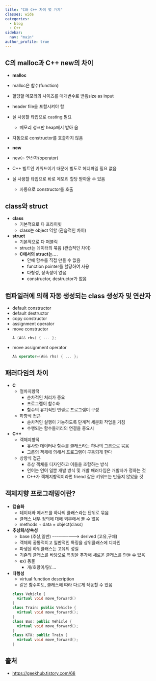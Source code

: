 ```yaml
---
title: "C와 C++ 차이 몇 가지"
classes: wide
categories: 
  - blog
  - C++
sidebar:
  nav: "main"
author_profile: true
---
```


## C의 malloc과 C++ new의 차이
* **malloc**
* malloc은 함수(function)
* 할당할 메모리의 사이즈를 매개변수로 받음size as input
* header file을 포함시켜야 함
* 실 사용할 타입으로 casting 필요
    * 메모리 청크만 heap에서 받아 옴
* 자동으로 constructor를 호출하지 않음

* **new**
* new는 연산자(operator)
* C++ 빌트인 키워드이기 때문에 별도로 헤더파일 필요 없음
* 실 사용할 타입으로 바로 메모리 할당 받아올 수 있음
    * 자동으로 constructor를 호출

## class와 struct
* **class**
  * 기본적으로 다 프라이빗
  * class는 object 역할 (관습적인 차이)
* **struct**
  * 기본적으로 다 퍼블릭
  * struct는 데이터의 묶음 (관습적인 차이)
  * **C에서의 struct는….**
    * 안에 함수를 직접 만들 수 없음
    * function pointer를 할당하여 사용
    * 다형성,  상속성이 없음
    * constructor, destructor가 없음

## 컴파일러에 의해 자동 생성되는 class 생성자 및 연산자 
* default constructor
* default destructor
* copy constructor
* assignment operator
* move constructor
  ```c++
  A (A&& rhs) { ... };
  ```
* move assignment operator
  ```c++
  A& operator=(A&& rhs) { ... };
  ```

## 패러다임의 차이
* **C**
  * 절차지향적
    * 순차적인 처리가 중요
    * 프로그램이 함수화
    * 함수의 유기적인 연결로 프로그램이 구성
  * 하향식 접근
    * 순차적인 실행이 가능하도록 단계적 세분화 작업을 거침
    * 수행되는 함수들끼리의 연결을 중요시
* **C++**
  * 객체지향적
    * 유사한 데이터나 함수를 클래스라는 하나의 그룹으로 묶음
    * 그룹의 객체에 의해서 프로그램이 구동되게 한다
  * 상향식 접근
    * 추상 객체를 디자인하고 이들을 조합하는 방식
    * 언어는 언어 일뿐 개발 방식 및 개발 패러다임은 개발자가 정하는 것
    * C++가 객체지향적이라면 friend 같은 키워드는 만들지 않았을 것

## 객체지향 프로그래밍이란?
* **캡슐화**
  * 데이터와 메서드를 하나의 클래스라는 단위로 묶음
  * 클래스 내부 정의에 대해 외부에서 볼 수 없음
  * methods + data = object(class)
* **추상화/상속성**
  * base (추상,일반) -----------> derived (고유,구체)
  * 객체의 공통적이고 일반적인 특징을 상위클래스에 디자인
  * 파생된 하위클래스는 고유의 성질
  * 기존의 클래스를 바탕으로 특징을 추가해 새로운 클래스를 만들 수 있음
  * ex) 동물
    * 개/호랑이/닭/….
* **다형성** 
  * virtual function description
  * 같은 함수여도, 클래스에 따라 다르게 작동할 수 있음
  ```c++
  class Vehicle {
    virtual void move_forward()
  }
  class Train: public Vehicle {
    virtual void move_forward();
  }
  class Bus: public Vehicle {
    virtual void move_forward();
  }
  class KTX: public Train {
    virtual void move_forward();
  }
  ```

## 출처
* <https://geekhub.tistory.com/68>